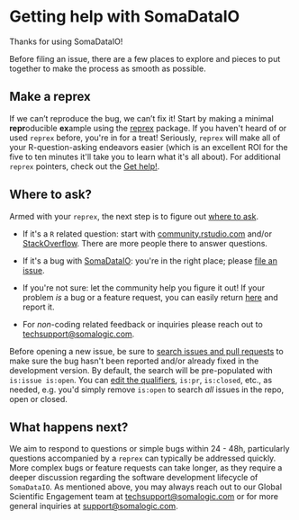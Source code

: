 # Getting help with SomaDataIO

Thanks for using SomaDataIO!

Before filing an issue, there are a few places to explore
and pieces to put together to make the process as smooth as possible.

## Make a reprex

If we can’t reproduce the bug, we can’t fix it!
Start by making a minimal **repr**oducible **ex**ample using the  [reprex](https://reprex.tidyverse.org/) package. 
If you haven't heard of or used `reprex` before, you're in for a treat! 
Seriously, `reprex` will make all of your R-question-asking endeavors easier
(which is an excellent ROI for the five to ten minutes it'll take you to learn what it's all about). 
For additional `reprex` pointers, check out the [Get help!](https://www.tidyverse.org/help/).

## Where to ask?

Armed with your `reprex`, the next step is to figure out [where to ask](https://www.tidyverse.org/help/#where-to-ask). 

* If it's a `R` related question: start with [community.rstudio.com](https://community.rstudio.com/)
  and/or [StackOverflow](https://stackoverflow.com). There are more people there to answer questions.  

* If it's a bug with [SomaDataIO](https://github.com/SomaLogic/SomaDataIO/): you're
  in the right place; please [file an issue](https://github.com/SomaLogic/SomaDataIO/issues/new).
  
* If you're not sure: let the community help you figure it out! 
  If your problem _is_ a bug or a feature request, you can easily return
  [here](https://github.com/SomaLogic/SomaDataIO/issues/) and report it. 

* For _non_-coding related feedback or inquiries please reach out to <techsupport@somalogic.com>.

Before opening a new issue, be sure to
[search issues and pull requests](https://github.com/SomaLogic/SomaDataIO/issues/)
to make sure the bug hasn't been reported and/or already fixed in the development version. 
By default, the search will be pre-populated with `is:issue is:open`. 
You can [edit the qualifiers](https://help.github.com/articles/searching-issues-and-pull-requests/),
`is:pr`, `is:closed`, etc., as needed, e.g. you'd simply remove `is:open` to
search _all_ issues in the repo, open or closed.

## What happens next?

We aim to respond to questions or simple bugs within 24 - 48h, particularly
questions accompanied by a `reprex` can typically be addressed quickly.
More complex bugs or feature requests can take longer, as they require a
deeper discussion regarding the software development lifecycle of `SomaDataIO`.
As mentioned above, you may always reach out to our Global Scientific Engagement
team at <techsupport@somalogic.com> or for more general inquiries at <support@somalogic.com>.


